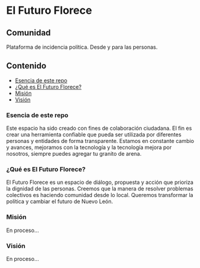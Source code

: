 # El Futuro Florece

## Comunidad
Plataforma de incidencia política. Desde y para las personas.

## Contenido
- [Esencia de este repo](#esencia-de-este-repo)
- [¿Qué es El Futuro Florece?](#qué-es-el-futuro-florece)
- [Misión](#misión)
- [Visión](#visión)

### Esencia de este repo
Este espacio ha sido creado con fines de colaboración ciudadana. El fin es crear una herramienta confiable que pueda ser utilizada por diferentes personas y entidades de forma transparente.
Estamos en constante cambio y avances, mejoramos con la tecnología y la tecnología mejora por nosotros, siempre puedes agregar tu granito de arena.

### ¿Qué es El Futuro Florece?
El Futuro Florece es un espacio de diálogo, propuesta y acción que prioriza la dignidad de las personas. 
Creemos que la manera de resolver problemas colectivos es haciendo comunidad desde lo local. Queremos transformar la política y cambiar el futuro de Nuevo León.


### Misión
En proceso...

### Visión
En proceso...
